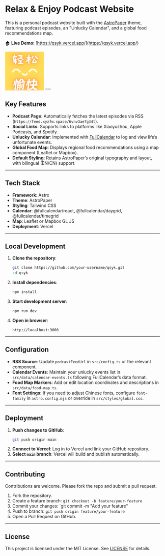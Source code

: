 # Relax & Enjoy Podcast Website

This is a personal podcast website built with the [AstroPaper](https://github.com/yyy0806/astro-paper) theme, featuring podcast episodes, an "Unlucky Calendar", and a global food recommendations map.

🏠 **Live Demo**: [https://qsyk.vercel.app/](https://qsyk.vercel.app/)

<!-- Scale to 1/4 of container width -->
<img src="/public/logo.png" alt="logo" width="25%" />
---

## Key Features

- **Podcast Page**: Automatically fetches the latest episodes via RSS (`https://feed.xyzfm.space/6vnv3ae7g34t`).
- **Social Links**: Supports links to platforms like Xiaoyuzhou, Apple Podcasts, and Spotify.
- **Unlucky Calendar**: Implemented with [FullCalendar](https://fullcalendar.io/) to log and view life’s unfortunate events.
- **Global Food Map**: Displays regional food recommendations using a map component (Leaflet or Mapbox).
- **Default Styling**: Retains AstroPaper’s original typography and layout, with bilingual (EN/CN) support.

---

## Tech Stack

- **Framework**: Astro
- **Theme**: AstroPaper
- **Styling**: Tailwind CSS
- **Calendar**: @fullcalendar/react, @fullcalendar/daygrid, @fullcalendar/timegrid
- **Map**: Leaflet or Mapbox GL JS
- **Deployment**: Vercel

---

## Local Development

1. **Clone the repository**:
   ```bash
   git clone https://github.com/your-username/qsyk.git
   cd qsyk
   ```
2. **Install dependencies**:
   ```bash
   npm install
   ```
3. **Start development server**:
   ```bash
   npm run dev
   ```
4. **Open in browser**:
   ```
   http://localhost:3000
   ```

---

## Configuration

- **RSS Source**: Update `podcastFeedUrl` in `src/config.ts` or the relevant component.
- **Calendar Events**: Maintain your unlucky events list in `src/data/calendar-events.ts` following FullCalendar’s data format.
- **Food Map Markers**: Add or edit location coordinates and descriptions in `src/data/food-map.ts`.
- **Font Settings**: If you need to adjust Chinese fonts, configure `font-family` in `astro.config.mjs` or override in `src/styles/global.css`.

---

## Deployment

1. **Push changes to GitHub**:
   ```bash
   git push origin main
   ```
2. **Connect to Vercel**: Log in to Vercel and link your GitHub repository.
3. **Select `main` branch**: Vercel will build and publish automatically.

---

## Contributing

Contributions are welcome. Please fork the repo and submit a pull request.

1. Fork the repository.
2. Create a feature branch: `git checkout -b feature/your-feature`
3. Commit your changes: `git commit -m "Add your feature"
4. Push to branch: `git push origin feature/your-feature`
5. Open a Pull Request on GitHub.

---

## License

This project is licensed under the MIT License. See [LICENSE](./LICENSE) for details.

